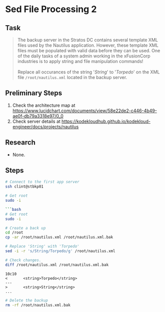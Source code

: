 # Sed File Processing 2

## Task

> The backup server in the Stratos DC contains several template XML files used by the Nautilus application. However, these template XML files must be populated with valid data before they can be used. One of the daily tasks of a system admin working in the xFusionCorp industries is to apply string and file manipulation commands!<br><br>Replace all occurances of the string '*String*' to '*Torpedo*' on the XML file `/root/nautilus.xml` located in the backup server.

## Preliminary Steps

1. Check the architecture map at https://www.lucidchart.com/documents/view/58e22de2-c446-4b49-ae0f-db79a3318e97/0_0
2. Check server details at https://kodekloudhub.github.io/kodekloud-engineer/docs/projects/nautilus

## Research

* None.

## Steps

```bash
# Connect to the first app server
ssh clint@stbkp01

# Get root
sudo -i

```bash
# Get root
sudo -i

# Create a back up
cd /root
cp -ar /root/nautilus.xml /root/nautilus.xml.bak

# Replace 'String' with 'Torpedo'
sed -i -r 's/String/Torpedo/g' /root/nautilus.xml

# Check changes.
diff /root/nautilus.xml /root/nautilus.xml.bak
```

```
10c10
<       <string>Torpedo</string>
---
>       <string>String</string>
...
```

```bash
# Delete the backup
rm -rf /root/nautilus.xml.bak
```
